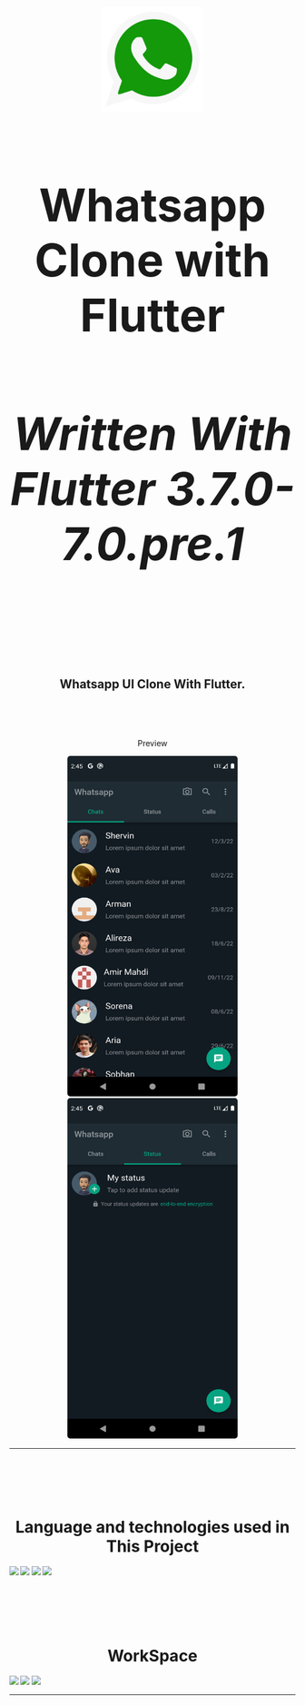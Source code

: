 <div align="center">
  <a href="https://github.com/shervinbdndev/WhatsappClone/blob/master/assets/logo/logo.png">
    <img src="https://github.com/shervinbdndev/WhatsappClone/blob/master/assets/logo/logo.png" alt="Logo" width="180">
  </a>
  <h1 align='center' style="font-size:5rem"><b>Whatsapp Clone with Flutter</b></h1>
  <h4 align='center' style="font-size:5rem"><i>Written With Flutter 3.7.0-7.0.pre.1</i></h4>

</div>
<br><br><br>
<h2 align='center'>
    Whatsapp UI Clone With Flutter.
</h2>

<br><br><br>
<div align='center'>
    <p>Preview</p>
    <img style='border-radius:5px' src="https://github.com/shervinbdndev/WhatsappClone/blob/master/images/chat.png" width="300px" height="600px"></img>
    <img style='border-radius:5px' src="https://github.com/shervinbdndev/WhatsappClone/blob/master/images/status.png" width="300px" height="600px"></img>
</div>

<hr>
<br><br><br><br>
<h1 align='center'><b>Language and technologies used in This Project</h1>
<img src="https://img.shields.io/badge/Flutter-%2302569B.svg?style=for-the-badge&logo=Flutter&logoColor=white"></img>
<img src="https://img.shields.io/badge/MUI-%230081CB.svg?style=for-the-badge&logo=mui&logoColor=white"></img>
<img src="https://img.shields.io/badge/Visual_Studio_Code-0078D4?style=for-the-badge&logo=visual%20studio%20code&logoColor=white"></img>
<img src="https://img.shields.io/badge/GitHub-100000?style=for-the-badge&logo=github&logoColor=white"></img>


<br><br><br><br>
<h1 align='center'><b>WorkSpace</h1>
<img src="https://img.shields.io/badge/Intel-Core_i5_10700K-0071C5?style=for-the-badge&logo=intel&logoColor=white"></img>
<img src="https://img.shields.io/badge/NVIDIA-RTX2060 OC-76B900?style=for-the-badge&logo=nvidia&logoColor=white"></img>
<img src="https://img.shields.io/badge/Windows-0078D6?style=for-the-badge&logo=windows&logoColor=white"></img>
<hr>